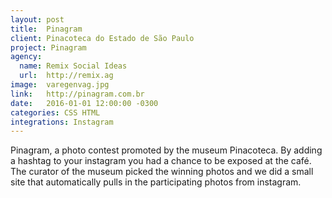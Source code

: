 ```yaml
---
layout: post
title:  Pinagram
client: Pinacoteca do Estado de São Paulo
project: Pinagram
agency:
  name: Remix Social Ideas
  url:  http://remix.ag
image:  varegenvag.jpg
link:   http://pinagram.com.br
date:   2016-01-01 12:00:00 -0300
categories: CSS HTML
integrations: Instagram
---
```


Pinagram, a photo contest promoted by the museum Pinacoteca. By adding a hashtag to your instagram you had a chance to be exposed at the café. The curator of the museum picked the winning photos and we did a small site that automatically pulls in the participating photos from instagram.

